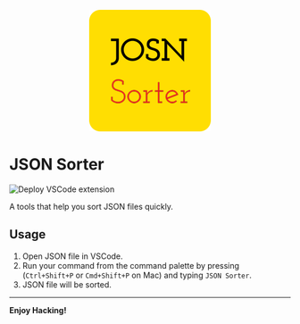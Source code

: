 <p align="center">
  <img src="assets/img/json-sorter.png" />
</p>

# JSON Sorter
![Deploy VSCode extension](https://github.com/chen86860/vscode-extension-json-sorter/workflows/Deploy%20VSCode%20extension/badge.svg)

A tools that help you sort JSON files quickly.

## Usage

1. Open JSON file in VSCode.
2. Run your command from the command palette by pressing (`Ctrl+Shift+P` or `Cmd+Shift+P` on Mac) and typing `JSON Sorter`.
3. JSON file will be sorted.

---

**Enjoy Hacking!**
